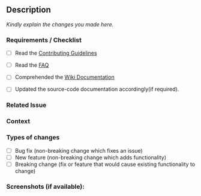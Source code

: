 
<!--- Provide a general summary of the issue in the Title above -->

## Description

_Kindly explain the changes you made here._



### Requirements / Checklist

<!--- Put an `x` in all the boxes that apply(important): -->

- [ ] Read the [Contributing Guidelines](https://github.com/abhiTronix/vidgear/blob/master/contributing.md)
- [ ] Read the [FAQ](https://github.com/abhiTronix/vidgear/wiki/FAQ-&-Troubleshooting)
- [ ] Comprehended the [Wiki Documentation](https://github.com/abhiTronix/vidgear/wiki#vidgear)
- [ ] Updated the source-code documentation accordingly(if required).


### Related Issue
<!--- This project only accepts pull requests related to open issues -->
<!--- If suggesting a new feature or change, please discuss it in an issue first -->
<!--- If fixing a bug, there should be an issue describing it with steps to reproduce -->
<!--- Please link to the issue here: -->

### Context
<!--- Why is this change required? What problem does it solve? -->

### Types of changes
<!--- What types of changes does your code introduce? Put an `x` in all the boxes that apply(important): -->
- [ ] Bug fix (non-breaking change which fixes an issue)
- [ ] New feature (non-breaking change which adds functionality)
- [ ] Breaking change (fix or feature that would cause existing functionality to change)

### Screenshots (if available):




